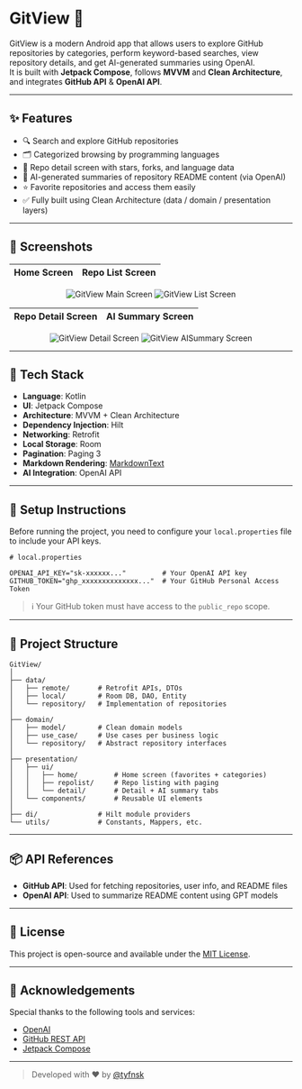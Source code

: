 # GitView 📱

GitView is a modern Android app that allows users to explore GitHub repositories by categories, perform keyword-based searches, view repository details, and get AI-generated summaries using OpenAI.  
It is built with **Jetpack Compose**, follows **MVVM** and **Clean Architecture**, and integrates **GitHub API** & **OpenAI API**.

---

## ✨ Features

- 🔍 Search and explore GitHub repositories
- 🗂️ Categorized browsing by programming languages
- 📁 Repo detail screen with stars, forks, and language data
- 🤖 AI-generated summaries of repository README content (via OpenAI)
- ⭐ Favorite repositories and access them easily
- ✅ Fully built using Clean Architecture (data / domain / presentation layers)

---

## 📸 Screenshots

| Home Screen | Repo List Screen |
|-------------|------------------|

<p align="center">
  <img src="https://github.com/tyfnsk/gitView/blob/master/screenshots/gitview-main-screen.jpg?raw=true" alt="GitView Main Screen">
  <img src="https://github.com/tyfnsk/gitView/blob/master/screenshots/gitview-list-screen.jpg?raw=true" alt="GitView List Screen">
</p>


| Repo Detail Screen | AI Summary Screen |
|--------------------|-------------------|

<p align="center">
  <img src="https://github.com/tyfnsk/gitView/blob/master/screenshots/gitview-detail-screen.jpg?raw=true" alt="GitView Detail Screen">
  <img src="https://github.com/tyfnsk/gitView/blob/master/screenshots/gitview-aisummary-screen.jpg?raw=true" alt="GitView AISummary Screen">
</p>

---

## 🧱 Tech Stack

- **Language**: Kotlin
- **UI**: Jetpack Compose
- **Architecture**: MVVM + Clean Architecture
- **Dependency Injection**: Hilt
- **Networking**: Retrofit
- **Local Storage**: Room
- **Pagination**: Paging 3
- **Markdown Rendering**: [MarkdownText](https://github.com/jeziellago/compose-markdown)
- **AI Integration**: OpenAI API

---

## 🔐 Setup Instructions

Before running the project, you need to configure your `local.properties` file to include your API keys.

```properties
# local.properties

OPENAI_API_KEY="sk-xxxxxx..."         # Your OpenAI API key
GITHUB_TOKEN="ghp_xxxxxxxxxxxxxx..."  # Your GitHub Personal Access Token
```

> ℹ️ Your GitHub token must have access to the `public_repo` scope.

---

## 📁 Project Structure

```
GitView/
│
├── data/
│   ├── remote/       # Retrofit APIs, DTOs
│   ├── local/        # Room DB, DAO, Entity
│   └── repository/   # Implementation of repositories
│
├── domain/
│   ├── model/        # Clean domain models
│   ├── use_case/     # Use cases per business logic
│   └── repository/   # Abstract repository interfaces
│
├── presentation/
│   ├── ui/
│   │   ├── home/         # Home screen (favorites + categories)
│   │   ├── repolist/     # Repo listing with paging
│   │   └── detail/       # Detail + AI summary tabs
│   └── components/       # Reusable UI elements
│
├── di/               # Hilt module providers
└── utils/            # Constants, Mappers, etc.
```

---

## 📦 API References

- **GitHub API**: Used for fetching repositories, user info, and README files
- **OpenAI API**: Used to summarize README content using GPT models

---

## 📄 License

This project is open-source and available under the [MIT License](LICENSE).

---

## 🙌 Acknowledgements

Special thanks to the following tools and services:

- [OpenAI](https://openai.com/)
- [GitHub REST API](https://docs.github.com/en/rest)
- [Jetpack Compose](https://developer.android.com/jetpack/compose)

---

> Developed with ❤️ by [@tyfnsk](https://github.com/tyfnsk)
